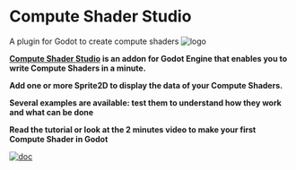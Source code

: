 # Compute Shader Studio
 A plugin for Godot to create compute shaders
![logo](addons/behav_tree_for_groups/icon.png)

**[Compute Shader Studio](https://virtulab.univ-brest.fr) is an addon for Godot Engine that enables you to write Compute Shaders in a minute.**

**Add one or more Sprite2D to display the data of your Compute Shaders.**

**Several examples are available: test them to understand how they work and what can be done**

**Read the tutorial or look at the 2 minutes video to make your first Compute Shader in Godot**

[![doc](screenshots/BTFG_documentation_front_page.png)](doc/behavior_tree_for_groups.pdf)
